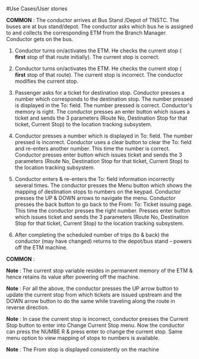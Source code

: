 #Use Cases/User stories

**COMMON** : The conductor arrives at Bus Stand /Depot of TNSTC.  The buses are at bus stand/depot. The conductor asks which bus he is assigned to and collects the corresponding ETM from the Branch Manager.  Conductor gets on the bus.

1. Conductor turns on/activates the ETM.  He checks the current stop ( **first** stop of that route initially). The current stop is correct.

1. Conductor turns on/activates the ETM.  He checks the current stop ( **first** stop of that route). The current stop is incorrect. The conductor modifies the current stop.



1. Passenger asks for a ticket for destination stop. Conductor presses a number which corresponds to the destination stop. The number pressed is displayed in the To: field. The number pressed is correct. Conductor&#39;s memory is right. The conductor presses an enter button which issues a ticket and sends the 3 parameters (Route No, Destination Stop for that ticket, Current Stop) to the location tracking subsystem.

1. Conductor presses a number which is displayed in To: field. The number pressed is incorrect. Conductor uses a clear button to clear the To: field and re-enters another number. This time the number is correct. Conductor presses enter button which issues ticket and sends the 3 parameters (Route No, Destination Stop for that ticket, Current Stop) to the location tracking subsystem.



1. Conductor enters &amp; re-enters the To: field information incorrectly several times. The conductor presses the Menu button which shows the mapping of destination stops to numbers on the keypad. Conductor presses the UP &amp; DOWN arrows to navigate the menu. Conductor presses the back button to go back to the From: To: Ticket issuing page. This time the conductor presses the right number. Presses enter button which issues ticket and sends the 3 parameters (Route No, Destination Stop for that ticket, Current Stop) to the location tracking subsystem.

1. After completing the scheduled number of trips (to &amp; back) the conductor (may have changed) returns to the depot/bus stand – powers off the ETM machine.





**COMMON** :

**Note** : The current stop variable resides in permanent memory of the ETM &amp; hence retains its value after powering off the machine.

**Note** : For all the above, the conductor presses the UP arrow button to update the current stop from which tickets are issued upstream and the  DOWN arrow button to do the same while traveling along the route in reverse direction.

**Note** : In case the current stop is incorrect, conductor presses the Current Stop button to enter into Change Current Stop menu. Now the conductor can press the NUMBE R &amp; press enter to change the current stop. Same menu option to view mapping of stops to numbers is available.

**Note** :  The From stop is displayed consistently on the machine
